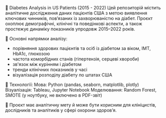 🧬 Diabetes Analysis in US Patients (2015 - 2022)
Цей репозиторій містить аналітичне дослідження даних пацієнтів США з метою виявлення ключових чинників, пов’язаних із захворюваністю на діабет. Проєкт охоплює демографічні, клінічні та поведінкові аспекти, а також простежує динаміку показників упродовж 2015–2022 років.

🧪 Основні напрямки аналізу:
- порівняння здорових пацієнтів та осіб із діабетом за віком, ІМТ, HbA1c, глюкозою
- частота коморбідних станів (гіпертензія, серцеві хвороби)
- зв'язок між курінням і діабетом
- тренди клінічних показників у часі
- візуалізація розподілу діабету по штатах США

📌 Технології:
Мова: Python (pandas, seaborn, matplotlib, plotly)
Візуалізація: Tableau, Jupyter Notebook
Моделювання: Random Forest, SMOTE (у ноутбуку, не включено в PDF-звіт)

🔬 Проєкт має аналітичну мету й може бути корисним для клініцистів, дослідників та аналітиків у сфері охорони здоров’я.
